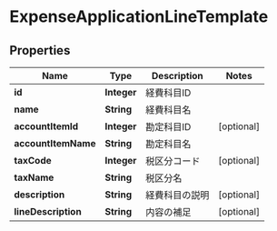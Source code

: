 

# ExpenseApplicationLineTemplate

## Properties

Name | Type | Description | Notes
------------ | ------------- | ------------- | -------------
**id** | **Integer** | 経費科目ID | 
**name** | **String** | 経費科目名 | 
**accountItemId** | **Integer** | 勘定科目ID |  [optional]
**accountItemName** | **String** | 勘定科目名 | 
**taxCode** | **Integer** | 税区分コード |  [optional]
**taxName** | **String** | 税区分名 | 
**description** | **String** | 経費科目の説明 |  [optional]
**lineDescription** | **String** | 内容の補足 |  [optional]



